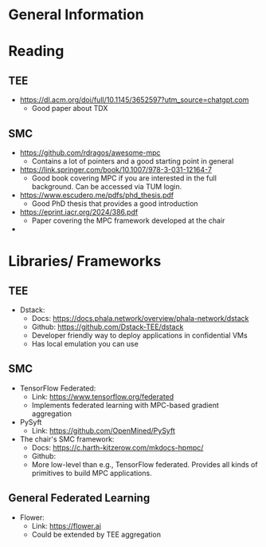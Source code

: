 # General Information

# Reading
## TEE
- https://dl.acm.org/doi/full/10.1145/3652597?utm_source=chatgpt.com
    - Good paper about TDX
## SMC
- https://github.com/rdragos/awesome-mpc
    - Contains a lot of pointers and a good starting point in general 
- https://link.springer.com/book/10.1007/978-3-031-12164-7 
    - Good book covering MPC if you are interested in the full background. Can be accessed via TUM login. 
- https://www.escudero.me/pdfs/phd_thesis.pdf 
    - Good PhD thesis that provides a good introduction
- https://eprint.iacr.org/2024/386.pdf
    - Paper covering the MPC framework developed at the chair
-  
# Libraries/ Frameworks
## TEE
- Dstack:
   - Docs: https://docs.phala.network/overview/phala-network/dstack
   - Github: https://github.com/Dstack-TEE/dstack
   - Developer friendly way to deploy applications in confidential VMs
   - Has local emulation you can use
## SMC
- TensorFlow Federated: 
    - Link: https://www.tensorflow.org/federated
    - Implements federated learning with MPC-based gradient aggregation 
- PySyft
    - Link: https://github.com/OpenMined/PySyft
- The chair's SMC framework: 
    - Docs: https://c.harth-kitzerow.com/mkdocs-hpmpc/
    - Github: 
    - More low-level than e.g., TensorFlow federated. Provides all kinds of primitives to build MPC applications. 
## General Federated Learning
- Flower: 
   - Link: https://flower.ai
   - Could be extended by TEE aggregation
